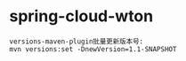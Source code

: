 # spring-cloud-wton

    versions-maven-plugin批量更新版本号:
    mvn versions:set -DnewVersion=1.1-SNAPSHOT